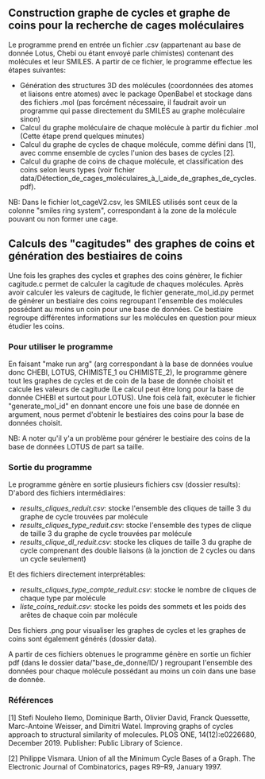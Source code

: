 ## Construction graphe de cycles et graphe de coins pour la recherche de cages moléculaires

Le programme prend en entrée un fichier .csv (appartenant au base de donnée Lotus, Chebi ou étant envoyé parle chimistes) contenant des molécules et leur SMILES. A partir de ce fichier, le programme effectue les étapes suivantes:

- Génération des structures 3D des molécules (coordonnées des atomes et liaisons entre atomes) avec le package OpenBabel et stockage dans des fichiers .mol (pas forcément nécessaire, il faudrait avoir un programme qui passe directement du SMILES au graphe moléculaire sinon)
- Calcul du graphe moléculaire de chaque molécule à partir du fichier .mol (Cette étape prend quelques minutes)
- Calcul du graphe de cycles de chaque molécule, comme défini dans [1], avec comme ensemble de cycles l'union des bases de cycles [2]. 
- Calcul du graphe de coins de chaque molécule, et classification des coins selon leurs types (voir fichier data/Détection_de_cages_moléculaires_à_l_aide_de_graphes_de_cycles.pdf).


NB: Dans le fichier lot_cageV2.csv, les SMILES utilisés sont ceux de la colonne "smiles ring system", correspondant à la zone de la molécule pouvant ou non former une cage.

## Calculs des "cagitudes" des graphes de coins et génération des bestiaires de coins

Une fois les graphes des cycles et graphes des coins génèrer, le fichier cagitude.c permet de calculer la cagitude de chaques molécules. Après avoir calculer les valeurs de cagitude, le fichier generate_mol_id.py permet de générer un bestiaire des coins regroupant l'ensemble des molécules possédant au moins un coin pour une base de données. Ce bestiaire regroupe différentes informations sur les molécules en question pour mieux étudier les coins.

### Pour utiliser le programme
En faisant "make run arg" (arg correspondant à la base de données voulue donc CHEBI, LOTUS, CHIMISTE_1 ou CHIMISTE_2), le programme gènere tout les graphes de cycles et de coin de la base de donnée choisit et calcule les valeurs de cagitude (Le calcul peut être long pour la base de donnée CHEBI et surtout pour LOTUS).
Une fois celà fait, exécuter le fichier "generate_mol_id" en donnant encore une fois une base de donnée en argument, nous permet d'obtenir le bestiaires des coins pour la base de données choisit. 

NB: A noter qu'il y'a un problème pour générer le bestiaire des coins de la base de données LOTUS de part sa taille.



### Sortie du programme
Le programme génère en sortie plusieurs fichiers csv (dossier results):
D'abord des fichiers intermédiaires:
- *results_cliques_reduit.csv*: stocke l'ensemble des cliques de taille 3 du graphe de cycle trouvées par molécule
- *results_cliques_type_reduit.csv*: stocke l'ensemble des types de clique de taille 3 du graphe de cycle trouvées par molécule
- *results_clique_dl_reduit.csv*: stocke les cliques de taille 3 du graphe de cycle comprenant des double liaisons (à la jonction de 2 cycles ou dans un cycle seulement)

Et des fichiers directement interprétables:
- *results_cliques_type_compte_reduit.csv*: stocke le nombre de cliques de chaque type par molécule
- *liste_coins_reduit.csv*: stocke les poids des sommets et les poids des arêtes de chaque coin par molécule

Des fichiers .png pour visualiser les graphes de cycles et les graphes de coins sont également générés (dossier data).

A partir de ces fichiers obtenues le programme génère en sortie un fichier pdf (dans le dossier data/"base_de_donne/ID/ ) regroupant l'ensemble des données pour chaque molécule possédant au moins un coin dans une base de donnée.

### Références
[1] Stefi Nouleho Ilemo, Dominique Barth, Olivier David, Franck Quessette, Marc-Antoine Weisser,
and Dimitri Watel. Improving graphs of cycles approach to structural similarity of molecules.
PLOS ONE, 14(12):e0226680, December 2019. Publisher: Public Library of Science.

[2] Philippe Vismara. Union of all the Minimum Cycle Bases of a Graph. The Electronic Journal
of Combinatorics, pages R9–R9, January 1997.
